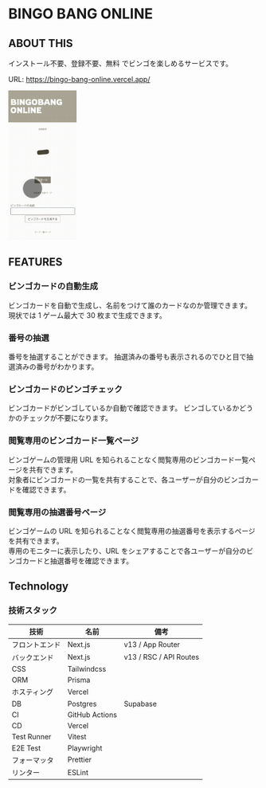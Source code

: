 # BINGO BANG ONLINE

## ABOUT THIS

インストール不要、登録不要、無料 でビンゴを楽しめるサービスです。

URL: https://bingo-bang-online.vercel.app/

<img src="https://github.com/harusame0616/bingo-bang-online/blob/assets/demo.gif?raw=true" alt="BINGOBANG ONLINE DEMO" height="300"/>

## FEATURES

### ビンゴカードの自動生成

ビンゴカードを自動で生成し、名前をつけて誰のカードなのか管理できます。
現状では 1 ゲーム最大で 30 枚まで生成できます。

### 番号の抽選

番号を抽選することができます。
抽選済みの番号も表示されるのでひと目で抽選済みの番号がわかります。

### ビンゴカードのビンゴチェック

ビンゴカードがビンゴしているか自動で確認できます。
ビンゴしているかどうかのチェックが不要になります。

### 閲覧専用のビンゴカード一覧ページ

ビンゴゲームの管理用 URL を知られることなく閲覧専用のビンゴカード一覧ページを共有できます。<br>
対象者にビンゴカードの一覧を共有することで、各ユーザーが自分のビンゴカードを確認できます。

### 閲覧専用の抽選番号ページ

ビンゴゲームの URL を知られることなく閲覧専用の抽選番号を表示するページを共有できます。<br>
専用のモニターに表示したり、URL をシェアすることで各ユーザーが自分のビンゴカードと抽選番号を確認できます。

## Technology

### 技術スタック

| 技術           | 名前           | 備考                   |
| -------------- | -------------- | ---------------------- |
| フロントエンド | Next.js        | v13 / App Router       |
| バックエンド   | Next.js        | v13 / RSC / API Routes |
| CSS            | Tailwindcss    |                        |
| ORM            | Prisma         |                        |
| ホスティング   | Vercel         |                        |
| DB             | Postgres       | Supabase               |
| CI             | GitHub Actions |                        |
| CD             | Vercel         |                        |
| Test Runner    | Vitest         |                        |
| E2E Test       | Playwright     |                        |
| フォーマッタ   | Prettier       |                        |
| リンター       | ESLint         |                        |
